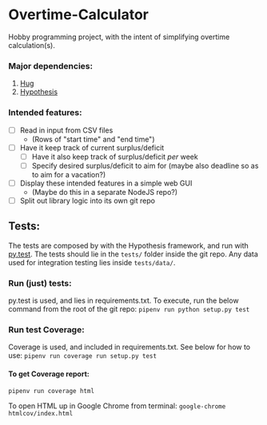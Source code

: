 # Overtime-Calculator
Hobby programming project, with the intent of simplifying overtime calculation(s).

### Major dependencies:
1. [Hug](https://github.com/timothycrosley/hug)
2. [Hypothesis](https://github.com/HypothesisWorks/hypothesis-python)

### Intended features:
- [ ] Read in input from CSV files
  * (Rows of "start time" and "end time")
- [ ] Have it keep track of current surplus/deficit
  * [ ] Have it also keep track of surplus/deficit _per_ week
  * [ ] Specify desired surplus/deficit to aim for (maybe also deadline so as to aim for a vacation?)
- [ ] Display these intended features in a simple web GUI
  * (Maybe do this in a separate NodeJS repo?)
- [ ] Split out library logic into its own git repo

## Tests:
The tests are composed by with the Hypothesis framework, and run with [py.test](https://github.com/pytest-dev/pytest).
The tests should lie in the `tests/` folder inside the git repo.
Any data used for integration testing lies inside `tests/data/`.

### Run (just) tests:
py.test is used, and lies in requirements.txt.
To execute, run the below command from the root of the git repo:
`pipenv run python setup.py test`

### Run test Coverage:
Coverage is used, and included in requirements.txt.
See below for how to use:
`pipenv run coverage run setup.py test`

#### To get Coverage report:
`pipenv run coverage html`

To open HTML up in Google Chrome from terminal:
`google-chrome htmlcov/index.html`

